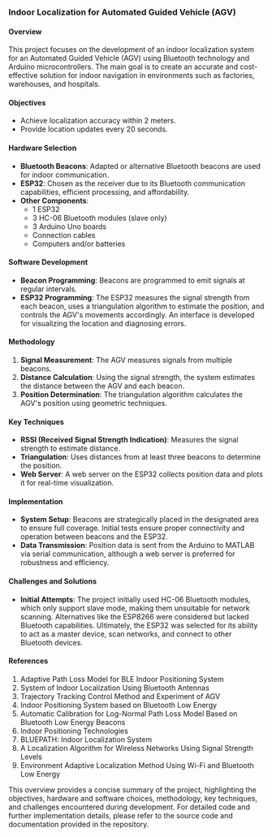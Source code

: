### Indoor Localization for Automated Guided Vehicle (AGV)

#### Overview

This project focuses on the development of an indoor localization system for an Automated Guided Vehicle (AGV) using Bluetooth technology and Arduino microcontrollers. The main goal is to create an accurate and cost-effective solution for indoor navigation in environments such as factories, warehouses, and hospitals.

#### Objectives
- Achieve localization accuracy within 2 meters.
- Provide location updates every 20 seconds.

#### Hardware Selection
- **Bluetooth Beacons**: Adapted or alternative Bluetooth beacons are used for indoor communication.
- **ESP32**: Chosen as the receiver due to its Bluetooth communication capabilities, efficient processing, and affordability.
- **Other Components**: 
  - 1 ESP32
  - 3 HC-06 Bluetooth modules (slave only)
  - 3 Arduino Uno boards
  - Connection cables
  - Computers and/or batteries

#### Software Development
- **Beacon Programming**: Beacons are programmed to emit signals at regular intervals.
- **ESP32 Programming**: The ESP32 measures the signal strength from each beacon, uses a triangulation algorithm to estimate the position, and controls the AGV's movements accordingly. An interface is developed for visualizing the location and diagnosing errors.

#### Methodology
1. **Signal Measurement**: The AGV measures signals from multiple beacons.
2. **Distance Calculation**: Using the signal strength, the system estimates the distance between the AGV and each beacon.
3. **Position Determination**: The triangulation algorithm calculates the AGV's position using geometric techniques.

#### Key Techniques
- **RSSI (Received Signal Strength Indication)**: Measures the signal strength to estimate distance.
- **Triangulation**: Uses distances from at least three beacons to determine the position.
- **Web Server**: A web server on the ESP32 collects position data and plots it for real-time visualization.

#### Implementation
- **System Setup**: Beacons are strategically placed in the designated area to ensure full coverage. Initial tests ensure proper connectivity and operation between beacons and the ESP32.
- **Data Transmission**: Position data is sent from the Arduino to MATLAB via serial communication, although a web server is preferred for robustness and efficiency.

#### Challenges and Solutions
- **Initial Attempts**: The project initially used HC-06 Bluetooth modules, which only support slave mode, making them unsuitable for network scanning. Alternatives like the ESP8266 were considered but lacked Bluetooth capabilities. Ultimately, the ESP32 was selected for its ability to act as a master device, scan networks, and connect to other Bluetooth devices.

#### References
1. Adaptive Path Loss Model for BLE Indoor Positioning System
2. System of Indoor Localization Using Bluetooth Antennas
3. Trajectory Tracking Control Method and Experiment of AGV
4. Indoor Positioning System based on Bluetooth Low Energy
5. Automatic Calibration for Log-Normal Path Loss Model Based on Bluetooth Low Energy Beacons
6. Indoor Positioning Technologies
7. BLUEPATH: Indoor Localization System
8. A Localization Algorithm for Wireless Networks Using Signal Strength Levels
9. Environment Adaptive Localization Method Using Wi-Fi and Bluetooth Low Energy

This overview provides a concise summary of the project, highlighting the objectives, hardware and software choices, methodology, key techniques, and challenges encountered during development. For detailed code and further implementation details, please refer to the source code and documentation provided in the repository.

